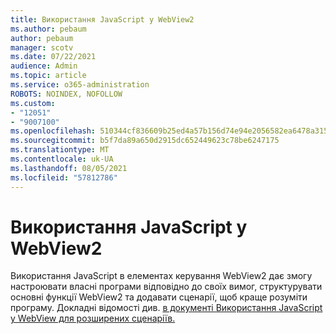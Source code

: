 ```yaml
---
title: Використання JavaScript у WebView2
ms.author: pebaum
author: pebaum
manager: scotv
ms.date: 07/22/2021
audience: Admin
ms.topic: article
ms.service: o365-administration
ROBOTS: NOINDEX, NOFOLLOW
ms.custom:
- "12051"
- "9007100"
ms.openlocfilehash: 510344cf836609b25ed4a57b156d74e94e2056582ea6478a315d34697ddf5048
ms.sourcegitcommit: b5f7da89a650d2915dc652449623c78be6247175
ms.translationtype: MT
ms.contentlocale: uk-UA
ms.lasthandoff: 08/05/2021
ms.locfileid: "57812786"
---
```

# <a name="use-javascript-in-webview2"></a>Використання JavaScript у WebView2

Використання JavaScript в елементах керування WebView2 дає змогу настроювати власні програми відповідно до своїх вимог, структурувати основні функції WebView2 та додавати сценарії, щоб краще розуміти програму. Докладні відомості див. [в документі Використання JavaScript у WebView для розширених сценаріїв.](/microsoft-edge/webview2/how-to/javascript)

